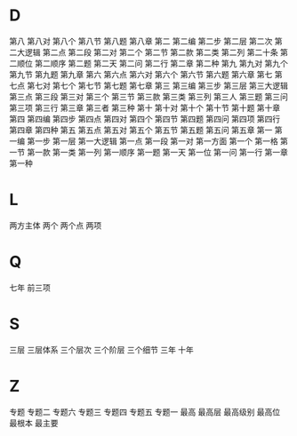 
# D

第八
第八对
第八个
第八节
第八题
第八章
第二
第二编
第二步
第二层
第二次
第二大逻辑
第二点
第二段
第二对
第二个
第二节
第二款
第二类
第二列
第二十条
第二顺位
第二顺序
第二题
第二天
第二问
第二行
第二章
第二种
第九
第九对
第九个
第九节
第九题
第九章
第六
第六点
第六对
第六个
第六节
第六题
第六章
第七
第七点
第七对
第七个
第七节
第七题
第七章
第三
第三编
第三步
第三层
第三大逻辑
第三点
第三段
第三对
第三个
第三节
第三款
第三类
第三列
第三人
第三题
第三问
第三项
第三行
第三章
第三者
第三种
第十
第十对
第十个
第十节
第十题
第十章
第四
第四编
第四步
第四点
第四对
第四个
第四节
第四题
第四问
第四项
第四行
第四章
第四种
第五
第五点
第五对
第五个
第五节
第五题
第五问
第五章
第一
第一编
第一步
第一层
第一大逻辑
第一点
第一段
第一对
第一方面
第一个
第一格
第一节
第一款
第一类
第一列
第一顺序
第一题
第一天
第一位
第一问
第一行
第一章
第一种

# L

两方主体
两个
两个点
两项

# Q

七年
前三项

# S

三层
三层体系
三个层次
三个阶层
三个细节
三年
十年

# Z

专题
专题二
专题六
专题三
专题四
专题五
专题一
最高
最高层
最高级别
最高位
最根本
最主要

